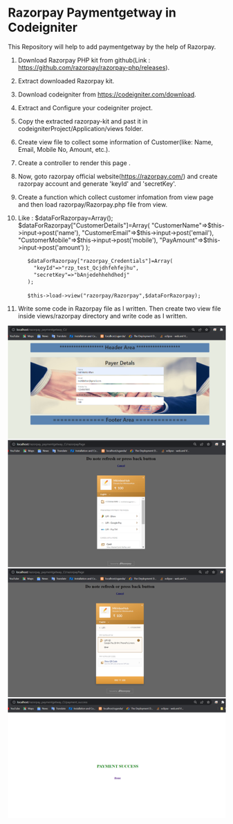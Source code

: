 # Razorpay Paymentgetway in Codeigniter
This Repository will help to add paymentgetway by the help of Razorpay.
1)  Download Razorpay PHP kit from github(Link : https://github.com/razorpay/razorpay-php/releases).
2)  Extract downloaded Razorpay kit.
3)  Download codeigniter from https://codeigniter.com/download.
4)  Extract and Configure your codeigniter project.
5)  Copy the extracted razorpay-kit and past it in codeigniterProject/Application/views folder.
6)  Create view file to collect some information of Customer(like: Name, Email, Mobile No, Amount, etc.). 
7)  Create a controller to render this page .
8)  Now, goto razorpay official website(https://razorpay.com/) and create razorpay account and generate 'keyId' and 'secretKey'.
9)  Create a function which collect customer infomation from view page and then load razorpay/Razorpay.php file from view.
10)  Like : $dataForRazorpay=Array();
            $dataForRazorpay["CustomerDetails"]=Array(
				      "CustomerName"=>$this->input->post('name'),
				      "CustomerEmail"=>$this->input->post('email'),
				      "CustomerMobile"=>$this->input->post('mobile'),
				      "PayAmount"=>$this->input->post('amount')
			      );
            
            $dataForRazorpay["razorpay_Credentials"]=Array(
              "keyId"=>"rzp_test_Qcjdhfehfejhu",
              "secretKey"=>"bAnjedehhehdhedj"
            );
            
            $this->load->view("razorpay/Razorpay",$dataForRazorpay);
12)  Write some code in Razorpay file as I written. Then create two view file inside views/razorpay directory and write code as I written.


![](screenshots/customPaymentPage.png)
![](screenshots/razorpay_page.png)
![](screenshots/razorpay_page2.png)
![](screenshots/paymentSuccess.png)

